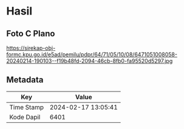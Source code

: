 # Hasil

## Foto C Plano

https://sirekap-obj-formc.kpu.go.id/e5ad/pemilu/pdpr/64/71/05/10/08/6471051008058-20240214-190103--f19b48fd-2094-46cb-8fb0-fa95520d5297.jpg


## Metadata

| Key        | Value               |
| ---------- | ------------------- |
| Time Stamp | 2024-02-17 13:05:41 |
| Kode Dapil | 6401                |



